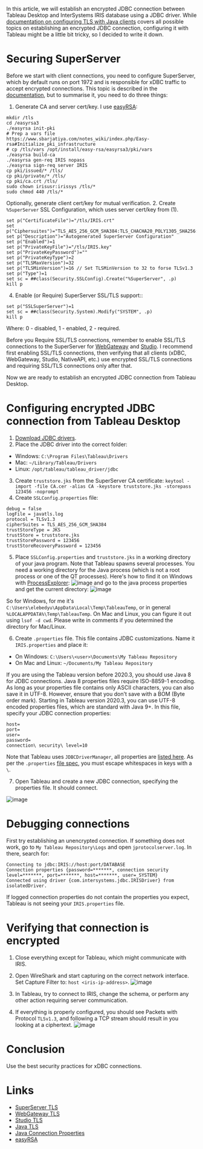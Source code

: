 In this article, we will establish an encrypted JDBC connection between Tableau Desktop and InterSystems IRIS database using a JDBC driver.
While [documentation on configuring TLS with Java clients](https://docs.intersystems.com/irislatest/csp/docbook/DocBook.UI.Page.cls?KEY=GTLS_javacli) covers all possible topics on establishing an encrypted JDBC connection, configuring it with Tableau might be a little bit tricky, so I decided to write it down.

# Securing SuperServer 

Before we start with client connections, you need to configure SuperServer, which by default runs on port 1972 and is responsible for xDBC traffic to accept encrypted connections. This topic is described in the [documentation](https://docs.intersystems.com/irislatest/csp/docbook/DocBook.UI.Page.cls?KEY=GTLS_superserver), but to summarise it, you need to do three things:

1. Generate CA and server cert/key. I use [easyRSA](https://github.com/OpenVPN/easy-rsa):
```
mkdir /tls
cd /easyrsa3
./easyrsa init-pki
# Prep a vars file https://www.sbarjatiya.com/notes_wiki/index.php/Easy-rsa#Initialize_pki_infrastructure
# cp /tls/vars /opt/install/easy-rsa/easyrsa3/pki/vars
./easyrsa build-ca
./easyrsa gen-req IRIS nopass
./easyrsa sign-req server IRIS
cp pki/issued/* /tls/
cp pki/private/* /tls/
cp pki/ca.crt /tls/
sudo chown irisusr:irissys /tls/*
sudo chmod 440 /tls/*
```
Optionally, generate client cert/key for mutual verification.
2. Create `%SuperServer` SSL Configuration, which uses server cert/key from (1).

```
set p("CertificateFile")="/tls/IRIS.crt"
set p("Ciphersuites")="TLS_AES_256_GCM_SHA384:TLS_CHACHA20_POLY1305_SHA256:TLS_AES_128_GCM_SHA256"
set p("Description")="Autogenerated SuperServer Configuration"
set p("Enabled")=1
set p("PrivateKeyFile")="/tls/IRIS.key"
set p("PrivateKeyPassword")=""
set p("PrivateKeyType")=2
set p("TLSMaxVersion")=32
set p("TLSMinVersion")=16 // Set TLSMinVersion to 32 to forse TLSv1.3
set p("Type")=1
set sc = ##class(Security.SSLConfig).Create("%SuperServer", .p)
kill p
```

4. Enable (or Require) SuperServer SSL/TLS support::

```
set p("SSLSuperServer")=1
set sc = ##class(Security.System).Modify("SYSTEM", .p)
kill p
```
Where: 0 - disabled, 1 - enabled, 2 - required.

Before you Require SSL/TLS connections, remember to enable  SSL/TLS connections to the SuperServer for [WebGateway](https://docs.intersystems.com/irislatest/csp/docbook/DocBook.UI.Page.cls?KEY=GTLS_WEBGATEWAY) and [Studio](https://docs.intersystems.com/irislatest/csp/docbook/DocBook.UI.Page.cls?KEY=GTLS_studio). I recommend first enabling SSL/TLS connections, then verifying that all clients (xDBC, WebGateway, Studio, NativeAPI, etc.) use encrypted SSL/TLS connections and requiring SSL/TLS connections only after that.

Now we are ready to establish an encrypted JDBC connection from Tableau Desktop.

# Configuring encrypted JDBC connection from Tableau Desktop

1. [Download JDBC drivers](https://intersystems-community.github.io/iris-driver-distribution/).
2. Place the JDBC driver into the correct folder:
- Windows: `C:\Program Files\Tableau\Drivers`
- Mac: `~/Library/Tableau/Drivers`
- Linux: `/opt/tableau/tableau_driver/jdbc`
3. Create `truststore.jks` from the SuperServer CA certificate: `keytool -import -file CA.cer -alias CA -keystore truststore.jks -storepass 123456 -noprompt`
4. Create `SSLConfig.properties` file:
```
debug = false
logFile = javatls.log
protocol = TLSv1.3
cipherSuites = TLS_AES_256_GCM_SHA384
trustStoreType = JKS
trustStore = truststore.jks
trustStorePassword = 123456
trustStoreRecoveryPassword = 123456
```
5. Place `SSLConfig.properties` and `truststore.jks` in a working directory of your java program. Note that Tableau spawns several processes. You need a working directory for the Java process (which is not a root process or one of the QT processes). Here's how to find it on Windows with [ProcessExplorer](https://learn.microsoft.com/en-us/sysinternals/downloads/process-explorer): 
![image](https://user-images.githubusercontent.com/5127457/218109251-a77bfc11-5a5c-42a6-a7e7-c6d153434cb1.png)
and go to the java process properties and get the current directory:
![image](https://user-images.githubusercontent.com/5127457/218109489-a8ff2bc4-3354-4988-8e89-fd98b2aa10a5.png)

So for Windows, for me it's `C:\Users\elebedyu\AppData\Local\Temp\TableauTemp`, or in general `%LOCALAPPDATA%\Temp\TableauTemp`.
On Mac and Linux, you can figure it out using `lsof -d cwd`. Please write in comments if you determined the directory for Mac/Linux.

6. Create `.properties` file. This file contains JDBC customizations. Name it `IRIS.properties` and place it:
  - On Windows: `C:\Users\<user>\Documents\My Tableau Repository`
  - On Mac and Linux: `~/Documents/My Tableau Repository`

If you are using the Tableau version before 2020.3, you should use Java 8 for JDBC connections. Java 8 properties files require ISO-8859-1 encoding. As long as your properties file contains only ASCII characters, you can also save it in UTF-8. However, ensure that you don't save with a BOM (Byte order mark). Starting in Tableau version 2020.3, you can use UTF-8 encoded properties files, which are standard with Java 9+.
In this file, specify your JDBC connection properties:
```
host=
port=
user=
password=
connection\ security\ level=10
```
Note that Tableau uses `JDBCDriverManager`, all properties are [listed here](https://docs.intersystems.com/irislatest/csp/docbook/DocBook.UI.Page.cls?KEY=BJAVA_refapi#BJAVA_refapi_connparms). As per the `.properties` [file spec](https://en.wikipedia.org/wiki/.properties), you must escape whitespaces in keys with a `\`. 

7. Open Tableau and create a new JDBC connection, specifying the properties file. It should connect.

![image](https://user-images.githubusercontent.com/5127457/218100160-df31cb02-da86-40bd-8082-946d39546f3b.png)


# Debugging connections

First try establishing an unencrypted connection. If something does not work, go to `My Tableau Repository\Logs` and open `jprotocolserver.log`. In there, search for:

```
Connecting to jdbc:IRIS://host:port/DATABASE
Connection properties {password=*******, connection security level=*******, port=*******, host=*******, user=_SYSTEM}
Connected using driver {com.intersystems.jdbc.IRISDriver} from isolatedDriver.
```

If logged connection properties do not contain the properties you expect, Tableau is not seeing your `IRIS.properties` file.


# Verifying that connection is encrypted

1. Close everything except for Tableau, which might communicate with IRIS.
2. Open WireShark and start capturing on the correct network interface. Set Capture Filter to: `host <iris-ip-address>`.
![image](https://user-images.githubusercontent.com/5127457/218099263-ee159182-103d-4ec2-9622-fed1c61b00ba.png)

3. In Tableau, try to connect to IRIS, change the schema, or perform any other action requiring server communication.
4. If everything is properly configured, you should see Packets with Protocol `TLSv1.3`, and following a TCP stream should result in you looking at a ciphertext.
![image](https://user-images.githubusercontent.com/5127457/218099637-534f5251-9df2-411a-9f9c-24f6287d0080.png)

# Conclusion

Use the best security practices for xDBC connections.

# Links

- [SuperServer TLS](https://docs.intersystems.com/irislatest/csp/docbook/DocBook.UI.Page.cls?KEY=GTLS_superserver)
- [WebGateway TLS](https://docs.intersystems.com/irislatest/csp/docbook/DocBook.UI.Page.cls?KEY=GTLS_WEBGATEWAY)
- [Studio TLS](https://docs.intersystems.com/irislatest/csp/docbook/DocBook.UI.Page.cls?KEY=GTLS_studio)
- [Java TLS](https://docs.intersystems.com/irislatest/csp/docbook/DocBook.UI.Page.cls?KEY=GTLS_javacli)
- [Java Connection Properties](https://docs.intersystems.com/irislatest/csp/docbook/DocBook.UI.Page.cls?KEY=BJAVA_refapi#BJAVA_refapi_connparms)
- [easyRSA](https://github.com/OpenVPN/easy-rsa)
